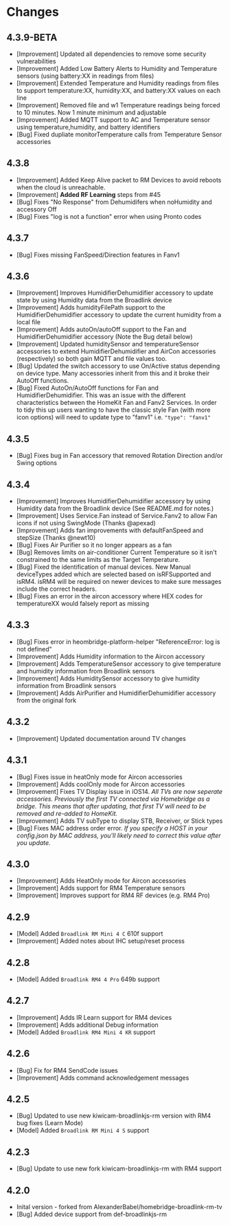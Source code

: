 # Changes

## 4.3.9-BETA
 - [Improvement] Updated all dependencies to remove some security vulnerabilities 
 - [Improvement] Added Low Battery Alerts to Humidity and Temperature sensors (using battery:XX in readings from files)
 - [Improvement] Extended Temperature and Humidity readings from files to support temperature:XX, humidity:XX, and battery:XX values on each line
 - [Improvement] Removed file and w1 Temperature readings being forced to 10 minutes. Now 1 minute minimum and adjustable
 - [Improvement] Added MQTT support to AC and Temperature sensor using temperature,humidity, and battery identifiers
 - [Bug] Fixed dupliate monitorTemperature calls from Temperature Sensor accessories

## 4.3.8
- [Improvement] Added Keep Alive packet to RM Devices to avoid reboots when the cloud is unreachable.
- [Improvement] **Added RF Learning** steps from #45
- [Bug] Fixes "No Response" from Dehumidifers when noHumidity and accessory Off
- [Bug] Fixes "log is not a function" error when using Pronto codes

## 4.3.7
- [Bug] Fixes missing FanSpeed/Direction features in Fanv1

## 4.3.6
- [Improvement] Improves HumidifierDehumidifier accessory to update state by using Humidity data from the Broadlink device 
- [Improvement] Adds humidityFilePath support to the HumidifierDehumidifier accessory to update the current humidity from a local file
- [Improvement] Adds autoOn/autoOff support to the Fan and HumidifierDehumidifier accessory (Note the Bug detail below)
- [Improvement] Updated humiditySensor and temperatureSensor accessories to extend HumidifierDehumidifier and AirCon accessories (respectively) so both gain MQTT and file values too.
- [Bug] Updated the switch accessory to use On/Active status depending on device type. Many accessories inherit from this and it broke their AutoOff functions.
- [Bug] Fixed AutoOn/AutoOff functions for Fan and HumidifierDehumidifier. This was an issue with the different characteristics between the HomeKit Fan and Fanv2 Services. In order to tidy this up users wanting to have the classic style Fan (with more icon options) will need to update type to "fanv1" i.e. `"type": "fanv1"`

## 4.3.5
- [Bug] Fixes bug in Fan accessory that removed Rotation Direction and/or Swing options

## 4.3.4
- [Improvement] Improves HumidifierDehumidifier accessory by using Humidity data from the Broadlink device (See README.md for notes.) 
- [Improvement] Uses Service.Fan instead of Service.Fanv2 to allow Fan icons if not using SwingMode (Thanks @apexad)
- [Improvement] Adds fan improvements with defaultFanSpeed and stepSize (Thanks @newt10)
- [Bug] Fixes Air Purifier so it no longer appears as a fan
- [Bug] Removes limits on air-conditioner Current Temperature so it isn't constrained to the same limits as the Target Temperature.
- [Bug] Fixed the identification of manual devices. New Manual deviceTypes added which are selected based on isRFSupported and isRM4. isRM4 will be required on newer devices to make sure messages include the correct headers.
- [Bug] Fixes an error in the aircon accessory where HEX codes for temperatureXX would falsely report as missing

## 4.3.3
- [Bug] Fixes error in heombridge-platform-helper "ReferenceError: log is not defined"
- [Improvement] Adds Humidity information to the Aircon accessory
- [Improvement] Adds TemperatureSensor accessory to give temperature and humidity information from Broadlink sensors
- [Improvement] Adds HumiditySensor accessory to give humidity information from Broadlink sensors
- [Improvement] Adds AirPurifier and HumidifierDehumidifier accessory from the original fork

## 4.3.2
- [Improvement] Updated documentation around TV changes

## 4.3.1
- [Bug] Fixes issue in heatOnly mode for Aircon accessories
- [Improvement] Adds coolOnly mode for Aircon accessories
- [Improvement] Fixes TV Display issue in iOS14. *All TVs are now seperate accessories. Previously the first TV connected via Homebridge as a bridge. This means that after updating, that first TV will need to be removed and re-added to HomeKit.*
- [Improvement] Adds TV subType to display STB, Receiver, or Stick types 
- [Bug] Fixes MAC address order error. *If you specify a HOST in your config.json by MAC address, you'll likely need to correct this value after you update.*

## 4.3.0
- [Improvement] Adds HeatOnly mode for Aircon accessories
- [Improvement] Adds support for RM4 Temperature sensors
- [Improvement] Improves support for RM4 RF devices (e.g. RM4 Pro)

## 4.2.9
- [Model] Added `Broadlink RM Mini 4 C` 610f support
- [Improvement] Added notes about IHC setup/reset process 

## 4.2.8
- [Model] Added `Broadlink RM4 4 Pro` 649b support

## 4.2.7
- [Improvement] Adds IR Learn support for RM4 devices
- [Improvement] Adds additional Debug information
- [Model] Added `Broadlink RM4 Mini 4 KR` support

## 4.2.6

- [Bug] Fix for RM4 SendCode issues
- [Improvement] Adds command acknowledgement messages

## 4.2.5

- [Bug] Updated to use new kiwicam-broadlinkjs-rm version with RM4 bug fixes (Learn Mode)
- [Model] Added `Broadlink RM Mini 4 S` support

## 4.2.3

- [Bug] Update to use new fork kiwicam-broadlinkjs-rm with RM4 support

## 4.2.0

- Inital version - forked from AlexanderBabel/homebridge-broadlink-rm-tv
- [Bug] Added device support from def-broadlinkjs-rm
